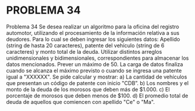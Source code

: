 # PROBLEMA 34

Problema 34 
Se desea realizar un algoritmo para la oficina del registro automotor, utilizando el procesamiento 
de la información relativa a sus deudores. Para lo cual se deben ingresar los siguientes datos: 
Apellido (string de hasta 20 caracteres), patente del vehículo (string de 6 caracteres) y monto total 
de la deuda. Utilizar distintos arreglos unidimensionales y bidimensionales, correspondientes para 
almacenar los datos mencionados. Prever un máximo de 50. La carga de datos finaliza cuando 
se alcanza el máximo previsto o cuando se ingresa una patente igual a "XXXXXX". 
Se pide calcular y mostrar: 
a) La cantidad de vehículos que presentan un código de patente con inicio "CDB”. 
b) Los nombres y el monto de la deuda de los morosos que deben más de $1.000. 
c) El porcentaje de morosos que deben menos de $100. 
d) El promedio total de deuda de aquellos que comiencen con apellido "Ce" o "Ma".